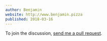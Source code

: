 ```yaml
---
author: Benjamin
website: http://www.benjamin.pizza
published: 2018-03-16
---
```


To join the discussion, <a href="https://github.com/benjamin-hodgson/benjamin-hodgson.github.io/blob/develop/comments/2018-03-16-Eighty/example.md">send me a pull request</a>.

